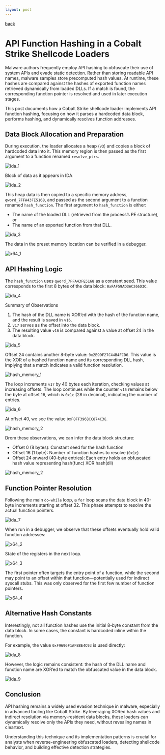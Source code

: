 ```yaml
---
layout: post
---
```


[back](./)

# API Function Hashing in a Cobalt Strike Shellcode Loaders

Malware authors frequently employ API hashing to obfuscate their use of system APIs and evade static detection. Rather than storing readable API names, malware samples store precomputed hash values. At runtime, these hashes are compared against the hashes of exported function names retrieved dynamically from loaded DLLs. If a match is found, the corresponding function pointer is resolved and used in later execution stages.

This post documents how a Cobalt Strike shellcode loader implements API function hashing, focusing on how it parses a hardcoded data block, performs hashing, and dynamically resolves function addresses.

## Data Block Allocation and Preparation

During execution, the loader allocates a heap (`v3`) and copies a block of hardcoded data into it. This memory region is then passed as the first argument to a function renamed `resolve_ptrs`.

![ida_1](/assets/images/api_function_hashing/ida_1.PNG)

Block of data as it appears in IDA.

![ida_2](/assets/images/api_function_hashing/ida_2.PNG)

This heap data is then copied to a specific memory address, `qword_7FFA43FE5168`, and passed as the second argument to a function renamed `hash_function`. The first argument to `hash_function` is either:
- The name of the loaded DLL (retrieved from the process’s PE structure), or
- The name of an exported function from that DLL.

![ida_3](/assets/images/api_function_hashing/ida_3.PNG)

The data in the preset memory location can be verified in a debugger.

![x64_1](/assets/images/api_function_hashing/x64_1.PNG)


## API Hashing Logic

The `hash_function` uses `qword_7FFA43FE5168` as a constant seed. This value corresponds to the first 8 bytes of the data block: `0xFAF59AD3AC266D3C`.

![ida_4](/assets/images/api_function_hashing/ida_4.PNG)

Summary of Observations
1. The hash of the DLL name is XOR’ed with the hash of the function name, and the result is saved in `v16`.
2. `v17` serves as the offset into the data block.
3. The resulting value `v16` is compared against a value at offset 24 in the data block.

![ida_5](/assets/images/api_function_hashing/ida_5.PNG)

Offset 24 contains another 8-byte value: `0x2B99F27C44B4FCD6`. This value is the XOR of a hashed function name and its corresponding DLL hash, implying that a match indicates a valid function resolution.

![hash_memory_1](/assets/images/api_function_hashing/hash_memory_1.PNG)

The loop increments `v17` by 40 bytes each iteration, checking values at increasing offsets. The loop continues while the counter `v15` remains below the byte at offset 16, which is `0x1c` (28 in decimal), indicating the number of entries.

![ida_6](/assets/images/api_function_hashing/ida_6.PNG)

At offset 40, we see the value `0xF8FF396BCC874C38`.

![hash_memory_2](/assets/images/api_function_hashing/hash_memory_2.PNG)

Drom these observations, we can infer the data block structure:
- Offset 0 (8 bytes): Constant seed for the hash function
- Offset 16 (1 byte): Number of function hashes to resolve (`0x1c`)
- Offset 24 onward (40-byte entries): Each entry holds an obfuscated hash value representing hash(func) XOR hash(dll)

![hash_memory_2](/assets/images/api_function_hashing/hash_memory_2.PNG)

## Function Pointer Resolution

Following the main `do-while` loop, a `for` loop scans the data block in 40-byte increments starting at offset 32. This phase attempts to resolve the actual function pointers.

![ida_7](/assets/images/api_function_hashing/ida_7.PNG)

When run in a debugger, we observe that these offsets eventually hold valid function addresses:

![x64_2](/assets/images/api_function_hashing/x64_2.PNG)

State of the registers in the next loop.

![x64_3](/assets/images/api_function_hashing/x64_3.PNG)

The first pointer often targets the entry point of a function, while the second may point to an offset within that function—potentially used for indirect syscall stubs. This was only observed for the first few number of function pointers.

![x64_4](/assets/images/api_function_hashing/x64_4.PNG)

## Alternative Hash Constants

Interestingly, not all function hashes use the initial 8-byte constant from the data block. In some cases, the constant is hardcoded inline within the function.

For example, the value `0xF9696F1AFB8E4C93` is used directly:

![ida_8](/assets/images/api_function_hashing/ida_8.PNG)

However, the logic remains consistent: the hash of the DLL name and function name are XOR’ed to match the obfuscated value in the data block.

![ida_9](/assets/images/api_function_hashing/ida_9.PNG)

## Conclusion

API hashing remains a widely used evasion technique in malware, especially in advanced tooling like Cobalt Strike. By leveraging XORed hash values and indirect resolution via memory-resident data blocks, these loaders can dynamically resolve only the APIs they need, without revealing names in cleartext.

Understanding this technique and its implementation patterns is crucial for analysts when reverse-engineering obfuscated loaders, detecting shellcode behavior, and building effective detection strategies.
